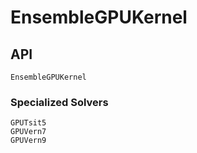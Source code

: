 # EnsembleGPUKernel

## API

```@docs
EnsembleGPUKernel
```

### Specialized Solvers

```@docs
GPUTsit5
GPUVern7
GPUVern9
```
